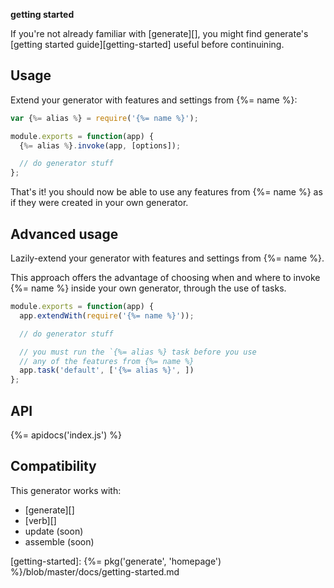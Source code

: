 **getting started**

If you're not already familiar with [generate][], you might find generate's [getting started guide][getting-started] useful before continuining.

## Usage

Extend your generator with features and settings from {%= name %}:

```js
var {%= alias %} = require('{%= name %}');

module.exports = function(app) {
  {%= alias %}.invoke(app, [options]);

  // do generator stuff
};
```

That's it! you should now be able to use any features from {%= name %} as if they were created in your own generator.

## Advanced usage

Lazily-extend your generator with features and settings from {%= name %}. 

This approach offers the advantage of choosing when and where to invoke {%= name %} inside your own generator, through the use of tasks.

```js
module.exports = function(app) {
  app.extendWith(require('{%= name %}'));

  // do generator stuff

  // you must run the `{%= alias %} task before you use 
  // any of the features from {%= name %}
  app.task('default', ['{%= alias %}', ])
};
```

## API

{%= apidocs('index.js') %}

## Compatibility

This generator works with:

- [generate][]
- [verb][]
- update (soon)
- assemble (soon)

[getting-started]: {%= pkg('generate', 'homepage') %}/blob/master/docs/getting-started.md
